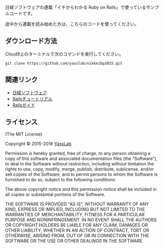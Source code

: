 日経ソフトウェアの連載「イチからわかる Ruby on Rails」で使っているサンプルコードです。

途中から連載を読み始めた方は、こちらのコードを使ってください。

## ダウンロード方法

Cloud9上のターミナルで次のコマンドを実行してください。

`git clone https://github.com/yasslab/nikkeibp2015.git`

## 関連リンク

- [日経ソフトウェア](http://ec.nikkeibp.co.jp/item/magazine/NSW.html)
- [Railsチュートリアル](http://railstutorial.jp)
- [Railsガイド](http://railsguides.jp)

## ライセンス

(The MIT License)

Copyright &copy; 2015-2016 [YassLab](http://yasslab.jp)

Permission is hereby granted, free of charge, to any person obtaining a copy of this software and associated documentation files (the "Software"), to deal in the Software without restriction, including without limitation the rights to use, copy, modify, merge, publish, distribute, sublicense, and/or sell copies of the Software, and to permit persons to whom the Software is furnished to do so, subject to the following conditions:

The above copyright notice and this permission notice shall be included in all copies or substantial portions of the Software.

THE SOFTWARE IS PROVIDED "AS IS", WITHOUT WARRANTY OF ANY KIND, EXPRESS OR IMPLIED, INCLUDING BUT NOT LIMITED TO THE WARRANTIES OF MERCHANTABILITY, FITNESS FOR A PARTICULAR PURPOSE AND NONINFRINGEMENT. IN NO EVENT SHALL THE AUTHORS OR COPYRIGHT HOLDERS BE LIABLE FOR ANY CLAIM, DAMAGES OR OTHER LIABILITY, WHETHER IN AN ACTION OF CONTRACT, TORT OR OTHERWISE, ARISING FROM, OUT OF OR IN CONNECTION WITH THE SOFTWARE OR THE USE OR OTHER DEALINGS IN THE SOFTWARE.
